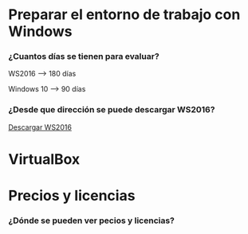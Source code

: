 # Preparar el entorno de trabajo con Windows 



### ¿Cuantos días se tienen para evaluar?


   WS2016 --> 180 días
   
   Windows 10 --> 90 días
   

### ¿Desde que dirección se puede descargar WS2016?


   [Descargar WS2016](https://www.microsoft.com/es-xl/evalcenter/evaluate-windows-server-2016)
   
   
   
 # VirtualBox
 
 
 
 # Precios y licencias
 
 
 ### ¿Dónde se pueden ver pecios y licencias?
 
     
 
    
